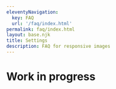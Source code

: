 ```yaml
---
eleventyNavigation:
  key: FAQ
  url: '/faq/index.html'
permalink: faq/index.html
layout: base.njk
title: Settings
description: FAQ for responsive images
---
```

# Work in progress

